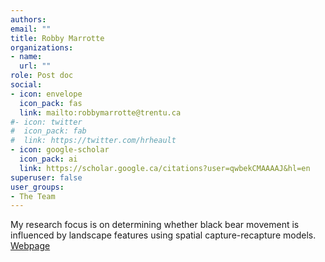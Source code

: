 ```yaml
---
authors:
email: ""
title: Robby Marrotte
organizations:
- name: 
  url: ""
role: Post doc
social:
- icon: envelope
  icon_pack: fas
  link: mailto:robbymarrotte@trentu.ca
#- icon: twitter
#  icon_pack: fab
#  link: https://twitter.com/hrheault
- icon: google-scholar
  icon_pack: ai
  link: https://scholar.google.ca/citations?user=qwbekCMAAAAJ&hl=en
superuser: false
user_groups:
- The Team
---
```


My research focus is on determining whether black bear movement is influenced by landscape features using spatial capture-recapture models. [Webpage](https://robbymarrotte.weebly.com/)